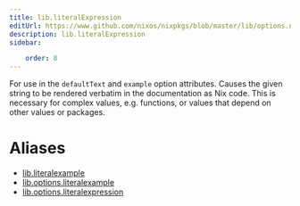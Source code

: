 ```yaml
---
title: lib.literalExpression
editUrl: https://www.github.com/nixos/nixpkgs/blob/master/lib/options.nix#L387C23
description: lib.literalExpression
sidebar:

    order: 8
---
```


For use in the `defaultText` and `example` option attributes. Causes the
given string to be rendered verbatim in the documentation as Nix code. This
is necessary for complex values, e.g. functions, or values that depend on
other values or packages.


# Aliases

- [lib.literalexample](/nix-doc-comments/reference/lib/lib-literalexample)
- [lib.options.literalexample](/nix-doc-comments/reference/lib/options/lib-options-literalexample)
- [lib.options.literalexpression](/nix-doc-comments/reference/lib/options/lib-options-literalexpression)


